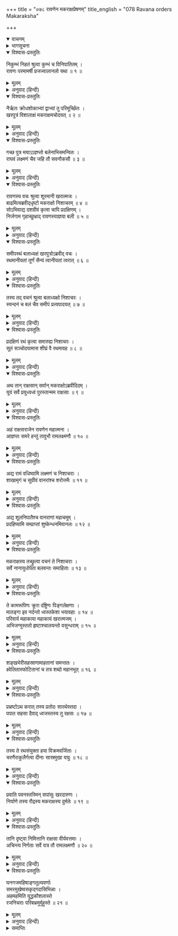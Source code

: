 +++
title = "०७८ रावणेन मकराक्षप्रेषणम्"
title_english = "078 Ravana orders Makaraksha"

+++
<details open><summary>वाचनम्</summary>
<div caption="श्रीराम-हरिसीताराममूर्ति-घनपाठिभ्यां वचनम्" class="audioEmbed" src="https://archive.org/download/Ramayana-recitation-Sriram-harisItArAmamUrti-Ghanapaati-v2/Kanda_6/Kanda_6_YK-078-Ravana_orders_Makaraksha_0.mp3"></div>
</details>

<details><summary>भागसूचना</summary>

78. रावणकी आज्ञासे मकराक्षका युद्धके लिये प्रस्थान
</details>

<details open><summary>विश्वास-प्रस्तुतिः</summary>

निकुम्भं निहतं श्रुत्वा कुम्भं च विनिपातितम् ।  
रावणः परमामर्षी प्रजज्वालानलो यथा ॥ १ ॥
</details>

<details><summary>मूलम्</summary>

निकुम्भं निहतं श्रुत्वा कुम्भं च विनिपातितम् ।  
रावणः परमामर्षी प्रजज्वालानलो यथा ॥ १ ॥
</details>

<details><summary>अनुवाद (हिन्दी)</summary>

निकुम्भ और कुम्भको मारा गया सुनकर रावणको बड़ा क्रोध हुआ । वह आगके समान जल उठा ॥ १ ॥
</details>

<details open><summary>विश्वास-प्रस्तुतिः</summary>

नैर्ऋतः क्रोधशोकाभ्यां द्वाभ्यां तु परिमूर्च्छितः ।  
खरपुत्रं विशालाक्षं मकराक्षमचोदयत् ॥ २ ॥
</details>

<details><summary>मूलम्</summary>

नैर्ऋतः क्रोधशोकाभ्यां द्वाभ्यां तु परिमूर्च्छितः ।  
खरपुत्रं विशालाक्षं मकराक्षमचोदयत् ॥ २ ॥
</details>

<details><summary>अनुवाद (हिन्दी)</summary>

रावणने क्रोध और शोक दोनोंसे व्याकुल हो विशाल नेत्रोंवाले खरपुत्र मकराक्षसे कहा— ॥ २ ॥
</details>

<details open><summary>विश्वास-प्रस्तुतिः</summary>

गच्छ पुत्र मयाऽऽज्ञप्तो बलेनाभिसमन्वितः ।  
राघवं लक्ष्मणं चैव जहि तौ सवनौकसौ ॥ ३ ॥
</details>

<details><summary>मूलम्</summary>

गच्छ पुत्र मयाऽऽज्ञप्तो बलेनाभिसमन्वितः ।  
राघवं लक्ष्मणं चैव जहि तौ सवनौकसौ ॥ ३ ॥
</details>

<details><summary>अनुवाद (हिन्दी)</summary>

‘बेटा! मेरी आज्ञासे विशाल सेनाके साथ जाओ और बंदरोंसहित उन दोनों भाई राम तथा लक्ष्मणको मार डालो’ ॥ ३ ॥
</details>

<details open><summary>विश्वास-प्रस्तुतिः</summary>

रावणस्य वचः श्रुत्वा शूरमानी खरात्मजः ।  
बाढमित्यब्रवीद‍्धृष्टो मकराक्षो निशाचरम् ॥ ४ ॥  
सोऽभिवाद्य दशग्रीवं कृत्वा चापि प्रदक्षिणम् ।  
निर्जगाम गृहाच्छुभ्राद् रावणस्याज्ञया बली ॥ ५ ॥
</details>

<details><summary>मूलम्</summary>

रावणस्य वचः श्रुत्वा शूरमानी खरात्मजः ।  
बाढमित्यब्रवीद‍्धृष्टो मकराक्षो निशाचरम् ॥ ४ ॥  
सोऽभिवाद्य दशग्रीवं कृत्वा चापि प्रदक्षिणम् ।  
निर्जगाम गृहाच्छुभ्राद् रावणस्याज्ञया बली ॥ ५ ॥
</details>

<details><summary>अनुवाद (हिन्दी)</summary>

रावणकी यह बात सुनकर अपनेको शूरवीर माननेवाले खरपुत्र मकराक्षने हर्षपूर्वक कहा—‘बहुत अच्छा’ । फिर उस बली वीरने निशाचरराज रावणको प्रणाम करके उसकी परिक्रमा की और उसकी आज्ञा लेकर वह उज्ज्वल राजभवनसे बाहर निकला ॥ ४-५ ॥
</details>

<details open><summary>विश्वास-प्रस्तुतिः</summary>

समीपस्थं बलाध्यक्षं खरपुत्रोऽब्रवीद् वचः ।  
रथमानीयतां तूर्णं सैन्यं त्वानीयतां त्वरात् ॥ ६ ॥
</details>

<details><summary>मूलम्</summary>

समीपस्थं बलाध्यक्षं खरपुत्रोऽब्रवीद् वचः ।  
रथमानीयतां तूर्णं सैन्यं त्वानीयतां त्वरात् ॥ ६ ॥
</details>

<details><summary>अनुवाद (हिन्दी)</summary>

पास ही सेनाध्यक्ष खड़ा था । खरके पुत्रने उससे कहा—‘सेनापते! शीघ्र रथ ले आओ और तुरंत ही सेनाको भी बुलवाओ’ ॥ ६ ॥
</details>

<details open><summary>विश्वास-प्रस्तुतिः</summary>

तस्य तद् वचनं श्रुत्वा बलाध्यक्षो निशाचरः ।  
स्यन्दनं च बलं चैव समीपं प्रत्यपादयत् ॥ ७ ॥
</details>

<details><summary>मूलम्</summary>

तस्य तद् वचनं श्रुत्वा बलाध्यक्षो निशाचरः ।  
स्यन्दनं च बलं चैव समीपं प्रत्यपादयत् ॥ ७ ॥
</details>

<details><summary>अनुवाद (हिन्दी)</summary>

मकराक्षकी यह बात सुनकर निशाचर सेनापतिने रथ और सेना उसके पास लाकर खड़ी कर दी ॥ ७ ॥
</details>

<details open><summary>विश्वास-प्रस्तुतिः</summary>

प्रदक्षिणं रथं कृत्वा समारुह्य निशाचरः ।  
सूतं सञ्चोदयामास शीघ्रं वै रथमावह ॥ ८ ॥
</details>

<details><summary>मूलम्</summary>

प्रदक्षिणं रथं कृत्वा समारुह्य निशाचरः ।  
सूतं सञ्चोदयामास शीघ्रं वै रथमावह ॥ ८ ॥
</details>

<details><summary>अनुवाद (हिन्दी)</summary>

तब मकराक्षने रथकी प्रदक्षिणा की और उसपर आरूढ़ होकर सारथिको आदेश दिया—‘रथको शीघ्रता-पूर्वक ले चलो’ ॥ ८ ॥
</details>

<details open><summary>विश्वास-प्रस्तुतिः</summary>

अथ तान् राक्षसान् सर्वान् मकराक्षोऽब्रवीदिदम् ।  
यूयं सर्वे प्रयुध्यध्वं पुरस्तान्मम राक्षसाः ॥ ९ ॥
</details>

<details><summary>मूलम्</summary>

अथ तान् राक्षसान् सर्वान् मकराक्षोऽब्रवीदिदम् ।  
यूयं सर्वे प्रयुध्यध्वं पुरस्तान्मम राक्षसाः ॥ ९ ॥
</details>

<details><summary>अनुवाद (हिन्दी)</summary>

इसके बाद मकराक्षने समस्त राक्षसोंसे कहा—‘निशाचरो! तुमलोग मेरे आगे रहकर युद्ध करो ॥ ९ ॥
</details>

<details open><summary>विश्वास-प्रस्तुतिः</summary>

अहं राक्षसराजेन रावणेन महात्मना ।  
आज्ञप्तः समरे हन्तुं तावुभौ रामलक्ष्मणौ ॥ १० ॥
</details>

<details><summary>मूलम्</summary>

अहं राक्षसराजेन रावणेन महात्मना ।  
आज्ञप्तः समरे हन्तुं तावुभौ रामलक्ष्मणौ ॥ १० ॥
</details>

<details><summary>अनुवाद (हिन्दी)</summary>

‘मुझे महामना राक्षसराज रावणने समरभूमिमें राम और लक्ष्मण दोनों भाइयोंको मारनेकी आज्ञा दी है ॥
</details>

<details open><summary>विश्वास-प्रस्तुतिः</summary>

अद्य रामं वधिष्यामि लक्ष्मणं च निशाचराः ।  
शाखामृगं च सुग्रीवं वानरांश्च शरोत्तमैः ॥ ११ ॥
</details>

<details><summary>मूलम्</summary>

अद्य रामं वधिष्यामि लक्ष्मणं च निशाचराः ।  
शाखामृगं च सुग्रीवं वानरांश्च शरोत्तमैः ॥ ११ ॥
</details>

<details><summary>अनुवाद (हिन्दी)</summary>

‘राक्षसो! आज मैं राम, लक्ष्मण, वानरराज सुग्रीव तथा दूसरे-दूसरे वानरोंका अपने उत्तम बाणोंद्वारा वध करूँगा ॥ ११ ॥
</details>

<details open><summary>विश्वास-प्रस्तुतिः</summary>

अद्य शूलनिपातैश्च वानराणां महाचमूम् ।  
प्रदहिष्यामि सम्प्राप्तां शुष्केन्धनमिवानलः ॥ १२ ॥
</details>

<details><summary>मूलम्</summary>

अद्य शूलनिपातैश्च वानराणां महाचमूम् ।  
प्रदहिष्यामि सम्प्राप्तां शुष्केन्धनमिवानलः ॥ १२ ॥
</details>

<details><summary>अनुवाद (हिन्दी)</summary>

‘जैसे आग सूखी लकड़ीको जला देती है, उसी प्रकार आज मैं शूलोंकी मारसे सामने आयी हुई वानरोंकी विशाल वाहिनीको दग्ध कर डालूँगा’ ॥ १२ ॥
</details>

<details open><summary>विश्वास-प्रस्तुतिः</summary>

मकराक्षस्य तच्छ्रुत्वा वचनं ते निशाचराः ।  
सर्वे नानायुधोपेता बलवन्तः समाहिताः ॥ १३ ॥
</details>

<details><summary>मूलम्</summary>

मकराक्षस्य तच्छ्रुत्वा वचनं ते निशाचराः ।  
सर्वे नानायुधोपेता बलवन्तः समाहिताः ॥ १३ ॥
</details>

<details><summary>अनुवाद (हिन्दी)</summary>

मकराक्षका यह वचन सुनकर नाना प्रकारके अस्त्र-शस्त्रोंसे सम्पन्न वे समस्त बलवान् निशाचर युद्धके लिये सावधान हो गये ॥ १३ ॥
</details>

<details open><summary>विश्वास-प्रस्तुतिः</summary>

ते कामरूपिणः क्रूरा दंष्ट्रिणः पिङ्गलेक्षणाः ।  
मातङ्गा इव नर्दन्तो ध्वस्तकेशा भयावहाः ॥ १४ ॥  
परिवार्य महाकाया महाकायं खरात्मजम् ।  
अभिजग्मुस्ततो हृष्टाश्चालयन्तो वसुन्धराम् ॥ १५ ॥
</details>

<details><summary>मूलम्</summary>

ते कामरूपिणः क्रूरा दंष्ट्रिणः पिङ्गलेक्षणाः ।  
मातङ्गा इव नर्दन्तो ध्वस्तकेशा भयावहाः ॥ १४ ॥  
परिवार्य महाकाया महाकायं खरात्मजम् ।  
अभिजग्मुस्ततो हृष्टाश्चालयन्तो वसुन्धराम् ॥ १५ ॥
</details>

<details><summary>अनुवाद (हिन्दी)</summary>

वे सब-के-सब इच्छानुसार रूप धारण करनेवाले और क्रूर स्वभावके थे । उनकी दाढ़ें बड़ी-बड़ी और आँखें भूरी थीं । उनके केश सब ओर बिखरे हुए थे; इसलिये वे बड़े भयानक जान पड़ते थे । हाथीके समान चिग्घाड़ते हुए वे विशालकाय निशाचर खरके पुत्र महाकाय मकराक्षको चारों ओरसे घेरकर पृथ्वीको कँपाते हुए बड़े हर्षके साथ युद्धभूमिकी ओर चले ॥ १४-१५ ॥
</details>

<details open><summary>विश्वास-प्रस्तुतिः</summary>

शङ्खभेरीसहस्राणामाहतानां समन्ततः ।  
क्ष्वेलितास्फोटितानां च तत्र शब्दो महानभूत् ॥ १६ ॥
</details>

<details><summary>मूलम्</summary>

शङ्खभेरीसहस्राणामाहतानां समन्ततः ।  
क्ष्वेलितास्फोटितानां च तत्र शब्दो महानभूत् ॥ १६ ॥
</details>

<details><summary>अनुवाद (हिन्दी)</summary>

उस समय चारों ओर सहस्रों शङ्खोंकी ध्वनि हो रही थी । हजारों डंके पीटे जाते थे । योद्धाओंके गर्जने और ताल ठोंकनेकी आवाज भी उनके साथ मिली हुई थी । इस प्रकार वहाँ बड़ा भारी कोलाहल मच गया था ॥
</details>

<details open><summary>विश्वास-प्रस्तुतिः</summary>

प्रभ्रष्टोऽथ करात् तस्य प्रतोदः सारथेस्तदा ।  
पपात सहसा दैवाद् ध्वजस्तस्य तु रक्षसः ॥ १७ ॥
</details>

<details><summary>मूलम्</summary>

प्रभ्रष्टोऽथ करात् तस्य प्रतोदः सारथेस्तदा ।  
पपात सहसा दैवाद् ध्वजस्तस्य तु रक्षसः ॥ १७ ॥
</details>

<details><summary>अनुवाद (हिन्दी)</summary>

उस समय मकराक्षके सारथिके हाथसे चाबुक छूटकर नीचे गिर पड़ा और दैववश उस राक्षसका ध्वज भी सहसा धराशायी हो गया ॥ १७ ॥
</details>

<details open><summary>विश्वास-प्रस्तुतिः</summary>

तस्य ते रथसंयुक्ता हया विक्रमवर्जिताः ।  
चरणैराकुलैर्गत्वा दीनाः सास्रमुखा ययुः ॥ १८ ॥
</details>

<details><summary>मूलम्</summary>

तस्य ते रथसंयुक्ता हया विक्रमवर्जिताः ।  
चरणैराकुलैर्गत्वा दीनाः सास्रमुखा ययुः ॥ १८ ॥
</details>

<details><summary>अनुवाद (हिन्दी)</summary>

उसके रथमें जुते हुए घोड़े विक्रमरहित हो गये—वे अपनी नाना प्रकारकी विचित्र चालें भूल गये । पहले तो कुछ दूरतक आकुल—लड़खड़ाते हुए पैरोंसे गये; फिर ठीकसे चलने लगे । परंतु भीतरसे वे बहुत दुःखी थे । उनके मुखपर आँसूकी धारा बह रही थी ॥ १८ ॥
</details>

<details open><summary>विश्वास-प्रस्तुतिः</summary>

प्रवाति पवनस्तस्मिन् सपांसुः खरदारुणः ।  
निर्याणे तस्य रौद्रस्य मकराक्षस्य दुर्मतेः ॥ १९ ॥
</details>

<details><summary>मूलम्</summary>

प्रवाति पवनस्तस्मिन् सपांसुः खरदारुणः ।  
निर्याणे तस्य रौद्रस्य मकराक्षस्य दुर्मतेः ॥ १९ ॥
</details>

<details><summary>अनुवाद (हिन्दी)</summary>

दुष्ट बुद्धिवाले उस भयंकर राक्षस मकराक्षकी यात्राके समय धूलसे भरी हुई दारुण एवं प्रचण्ड वायु चलने लगी थी ॥ १९ ॥
</details>

<details open><summary>विश्वास-प्रस्तुतिः</summary>

तानि दृष्ट्वा निमित्तानि राक्षसा वीर्यवत्तमाः ।  
अचिन्त्य निर्गताः सर्वे यत्र तौ रामलक्ष्मणौ ॥ २० ॥
</details>

<details><summary>मूलम्</summary>

तानि दृष्ट्वा निमित्तानि राक्षसा वीर्यवत्तमाः ।  
अचिन्त्य निर्गताः सर्वे यत्र तौ रामलक्ष्मणौ ॥ २० ॥
</details>

<details><summary>अनुवाद (हिन्दी)</summary>

उन सब अपशकुनोंको देखकर भी वे महाबलशाली राक्षस उनकी कोई परवा न करके सब-के-सब उस स्थानपर गये, जहाँ श्रीराम और लक्ष्मण विद्यमान थे ॥
</details>

<details open><summary>विश्वास-प्रस्तुतिः</summary>

घनगजमहिषाङ्गतुल्यवर्णाः  
समरमुखेष्वसकृद‍्गदासिभिन्नाः ।  
अहमहमिति युद्धकौशलास्ते  
रजनिचराः परिबभ्रमुर्मुहुस्ते ॥ २१ ॥
</details>

<details><summary>मूलम्</summary>

घनगजमहिषाङ्गतुल्यवर्णाः  
समरमुखेष्वसकृद‍्गदासिभिन्नाः ।  
अहमहमिति युद्धकौशलास्ते  
रजनिचराः परिबभ्रमुर्मुहुस्ते ॥ २१ ॥
</details>

<details><summary>अनुवाद (हिन्दी)</summary>

उन राक्षसोंकी अङ्गकान्ति मेघ, हाथी और भैंसोंके समान काली थी । वे युद्धके मुहानेपर अनेक बार गदाओं और तलवारोंकी चोटसे घायल हो चुके थे । उनमें युद्धविषयक कौशल विद्यमान था । वे निशाचर ‘पहले मैं युद्ध करूँगा, पहले मैं युद्ध करूँगा’ ऐसा बारंबार कहते हुए वहाँ सब ओर चक्कर लगाने लगे ॥
</details>

<details><summary>समाप्तिः</summary>

इत्यार्षे श्रीमद्रामायणे वाल्मीकीये आदिकाव्ये युद्धकाण्डेऽष्टसप्ततितमः सर्गः ॥ ७८ ॥  
इस प्रकार श्रीवाल्मीकिनिर्मित आर्षरामायण आदिकाव्यके युद्धकाण्डमें अठहत्तरवाँ सर्ग पूरा हुआ ॥ ७८ ॥
</details>

